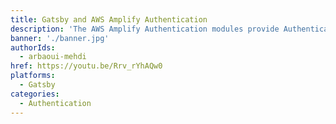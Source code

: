 ```yaml
---
title: Gatsby and AWS Amplify Authentication
description: 'The AWS Amplify Authentication modules provide Authentication APIs and building blocks for developers who want to create apps with real-world production-ready user authentication. With Amplify you can incorporate username / password based authentication as well as OAuth with Facebook, Google or Amazon.'
banner: './banner.jpg'
authorIds:
  - arbaoui-mehdi
href: https://youtu.be/Rrv_rYhAQw0
platforms:
  - Gatsby
categories:
  - Authentication
---
```

